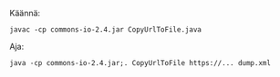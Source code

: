 Käännä:

`javac -cp commons-io-2.4.jar CopyUrlToFile.java`

Aja:

`java -cp commons-io-2.4.jar;. CopyUrlToFile https://... dump.xml`
